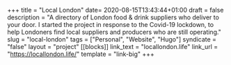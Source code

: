 +++
title = "Local London"
date= 2020-08-15T13:43:44+01:00
draft = false
description = "A directory of London food & drink suppliers who deliver to your door. I started the project in response to the Covid-19 lockdown, to help Londoners find local suppliers and producers who are still operating."
slug = "local-london"
tags = ["Personal", "Website", "Hugo"]
syndicate = "false"
layout = "project"
[[blocks]]
link_text = "locallondon.life"
link_url = "https://locallondon.life/"
template = "link-big"
+++
